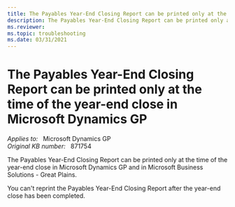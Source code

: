 ```yaml
---
title: The Payables Year-End Closing Report can be printed only at the time of the year-end close in Microsoft Dynamics GP
description: The Payables Year-End Closing Report can be printed only at the time of the year-end close in Microsoft Dynamics GP.
ms.reviewer: 
ms.topic: troubleshooting
ms.date: 03/31/2021
---
```

# The Payables Year-End Closing Report can be printed only at the time of the year-end close in Microsoft Dynamics GP

_Applies to:_ &nbsp; Microsoft Dynamics GP  
_Original KB number:_ &nbsp; 871754

The Payables Year-End Closing Report can be printed only at the time of the year-end close in Microsoft Dynamics GP and in Microsoft Business Solutions - Great Plains.

You can't reprint the Payables Year-End Closing Report after the year-end close has been completed.
